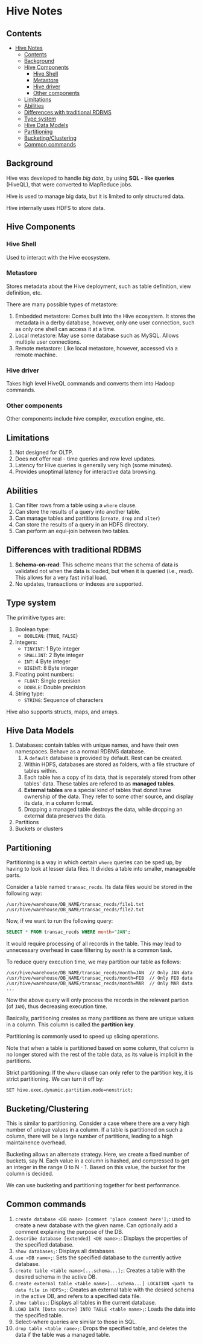 # Hive Notes

## Contents

- [Hive Notes](#hive-notes)
  - [Contents](#contents)
  - [Background](#background)
  - [Hive Components](#hive-components)
    - [Hive Shell](#hive-shell)
    - [Metastore](#metastore)
    - [Hive driver](#hive-driver)
    - [Other components](#other-components)
  - [Limitations](#limitations)
  - [Abilities](#abilities)
  - [Differences with traditional RDBMS](#differences-with-traditional-rdbms)
  - [Type system](#type-system)
  - [Hive Data Models](#hive-data-models)
  - [Partitioning](#partitioning)
  - [Bucketing/Clustering](#bucketingclustering)
  - [Common commands](#common-commands)

## Background

Hive was developed to handle _big data_, by using **SQL - like queries** (HiveQL), that were converted to MapReduce jobs.

Hive is used to manage big data, but it is limited to only structured data.

Hive internally uses HDFS to store data.

## Hive Components

### Hive Shell

Used to interact with the Hive ecosystem.

### Metastore

Stores metadata about the Hive deployment, such as table definition, view definition, etc.

There are many possible types of metastore:

1. Embedded metastore: Comes built into the Hive ecosystem. It stores the metadata in a derby database, however, only one user connection, such as only one shell can access it at a time.
2. Local metastore: May use some database such as MySQL. Allows multiple user connections.
3. Remote metastore: Like local metastore, however, accessed via a remote machine.

### Hive driver

Takes high level HiveQL commands and converts them into Hadoop commands.

### Other components

Other components include hive compiler, execution engine, etc.

## Limitations

1. Not designed for OLTP.
2. Does not offer real - time queries and row level updates.
3. Latency for Hive queries is generally very high (some minutes).
4. Provides unoptimal latency for interactive data browsing.

## Abilities

1. Can filter rows from a table using a `where` clause.
2. Can store the results of a query into another table.
3. Can manage tables and partitions (`create`, `drop` and `alter`)
4. Can store the results of a query in an HDFS directory.
5. Can perform an equi-join between two tables.

## Differences with traditional RDBMS

1. **Schema-on-read**: This scheme means that the schema of data is validated not when the data is loaded, but when it is queried (i.e., read). This allows for a very fast initial load.
2. No updates, transactions or indexes are supported.

## Type system

The primitive types are:

1. Boolean type:
   - `BOOLEAN`: {`TRUE`, `FALSE`}
2. Integers:
   - `TINYINT`: 1 Byte integer
   - `SMALLINT`: 2 Byte integer
   - `INT`: 4 Byte integer
   - `BIGINT`: 8 Byte integer
3. Floating point numbers:
   - `FLOAT`: Single precision
   - `DOUBLE`: Double precision
4. String type:
   - `STRING`: Sequence of characters

Hive also supports structs, maps, and arrays.

## Hive Data Models

1. Databases: contain tables with unique names, and have their own namespaces. Behave as a normal RDBMS database.
   1. A `default` database is provided by default. Rest can be created.
   2. Within HDFS, databases are stored as folders, with a file structure of tables within.
   3. Each table has a copy of its data, that is separately stored from other tables' data. These tables are refered to as **managed tables**.
   4. **External tables** are a special kind of tables that donot have ownership of the data. They refer to some other source, and display its data, in a column format.
   5. Dropping a managed table destroys the data, while dropping an external data preserves the data.
2. Partitions
3. Buckets or clusters

## Partitioning

Partitioning is a way in which certain `where` queries can be sped up, by having to look at lesser data files. It divides a table into smaller, manageable parts.

Consider a table named `transac_recds`. Its data files would be stored in the following way:

```
/usr/hive/warehouse/DB_NAME/transac_recds/file1.txt
/usr/hive/warehouse/DB_NAME/transac_recds/file2.txt
```

Now, if we want to run the following query:

```sql
SELECT * FROM transac_recds WHERE month="JAN";
```

It would require processing of all records in the table. This may lead to unnecessary overhead in case filtering by `month` is a common task.

To reduce query execution time, we may partition our table as follows:

```
/usr/hive/warehouse/DB_NAME/transac_recds/month=JAN  // Only JAN data
/usr/hive/warehouse/DB_NAME/transac_recds/month=FEB  // Only FEB data
/usr/hive/warehouse/DB_NAME/transac_recds/month=MAR  // Only MAR data
...
```

Now the above query will only process the records in the relevant partion (of `JAN`), thus decreasing execution time.

Basically, partitioning creates as many partitions as there are unique values in a column. This column is called the **partition key**.

Partitioning is commonly used to speed up slicing operations.

Note that when a table is partitioned based on some column, that column is no longer stored with the rest of the table data, as its value is implicit in the partitions.

Strict partitioning: If the `where` clause can only refer to the partition key, it is strict partitioning. We can turn it off by:

```
SET hive.exec.dynamic.partition.mode=nonstrict;
```

## Bucketing/Clustering

This is similar to partitioning. Consider a case where there are a very high number of unique values in a column. If a table is partitioned on such a column, there will be a large number of partitions, leading to a high maintainence overhead.

Bucketing allows an alternate strategy. Here, we create a fixed number of buckets, say N. Each value in a column is hashed, and compressed to get an integer in the range 0 to N - 1. Based on this value, the bucket for the column is decided.

We can use bucketing and partitioning together for best performance.

## Common commands

1. `create database <DB name> [comment 'place comment here'];`: used to create a new database with the given name. Can optionally add a comment explaining the purpose of the DB.
2. `describe database [extended] <DB name>;`: Displays the properties of the specified database.
3. `show databases;`: Displays all databases.
4. `use <DB name>;`: Sets the specified database to the currently active database.
5. `create table <table name>[...schema...];`: Creates a table with the desired schema in the active DB.
6. `create external table <table name>[...schema...] LOCATION <path to data file in HDFS>;`: Creates an external table with the desired schema in the active DB, and refers to a specified data file.
7. `show tables;`: Displays all tables in the current database.
8. `LOAD DATA [Data source] INTO TABLE <table name>;`: Loads the data into the specified table.
9. Select-where queries are similar to those in SQL.
10. `drop table <table name>;`: Drops the specified table, and deletes the data if the table was a managed table.

